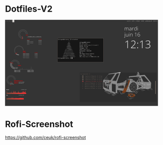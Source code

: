 # Dotfiles-V2
![Alt text](screenshot.png?raw=true "Screenshot")

# Rofi-Screenshot
https://github.com/ceuk/rofi-screenshot
